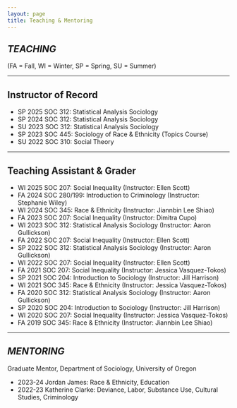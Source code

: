 ```yaml
---
layout: page
title: Teaching & Mentoring
---
```


***TEACHING***
-
(FA = Fall, WI = Winter, SP = Spring, SU = Summer)

---

**Instructor of Record** 
- 
- SP 2025    SOC 312: Statistical Analysis Sociology
- SP 2024    SOC 312: Statistical Analysis Sociology
- SU 2023    SOC 312: Statistical Analysis Sociology
- SP 2023    SOC 445: Sociology of Race & Ethnicity (Topics Course)
- SU 2022    SOC 310: Social Theory

---

**Teaching Assistant & Grader**
-
- WI 2025    SOC 207: Social Inequality (Instructor: Ellen Scott)
- FA 2024    SOC 280/199: Introduction to Criminology (Instructor: Stephanie Wiley)
- WI 2024    SOC 345: Race & Ethnicity (Instructor: Jiannbin Lee Shiao)
- FA 2023    SOC 207: Social Inequality (Instructor: Dimitra Cupo)
- WI 2023    SOC 312: Statistical Analysis Sociology (Instructor: Aaron Gullickson)
- FA 2022    SOC 207: Social Inequality (Instructor: Ellen Scott)
- SP 2022    SOC 312: Statistical Analysis Sociology (Instructor: Aaron Gullickson)
- WI 2022    SOC 207: Social Inequality (Instructor: Ellen Scott)
- FA 2021    SOC 207: Social Inequality (Instructor: Jessica Vasquez-Tokos)
- SP 2021    SOC 204: Introduction to Sociology (Instructor: Jill Harrison)
- WI 2021    SOC 345: Race & Ethnicity (Instructor: Jessica Vasquez-Tokos)
- FA 2020    SOC 312: Statistical Analysis Sociology (Instructor: Aaron Gullickson)
- SP 2020    SOC 204: Introduction to Sociology (Instructor: Jill Harrison)
- WI 2020    SOC 207: Social Inequality (Instructor: Jessica Vasquez-Tokos)
- FA 2019    SOC 345: Race & Ethnicity (Instructor: Jiannbin Lee Shiao)

---

***MENTORING*** 
-
Graduate Mentor, Department of Sociology, University of Oregon
- 2023-24    Jordan James: Race & Ethnicity, Education
- 2022-23    Katherine Clarke: Deviance, Labor, Substance Use, Cultural Studies, Criminology
